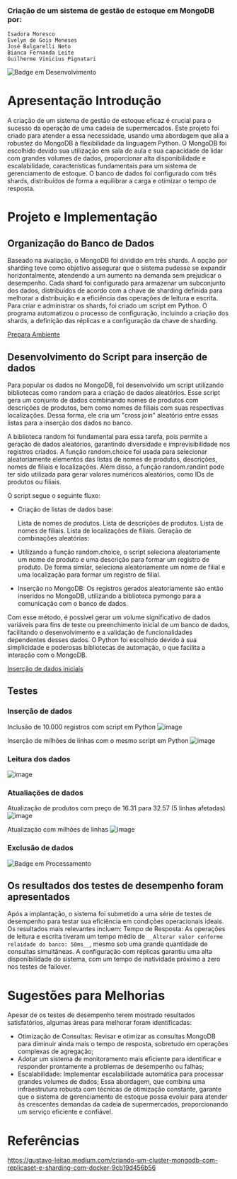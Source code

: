 ### Criação de um sistema de gestão de estoque em MongoDB por:
    Isadora Moresco
    Evelyn de Gois Meneses
    José Bulgarelli Neto
    Bianca Fernanda Leite 
    Guilherme Vinicius Pignatari

![Badge em Desenvolvimento](http://img.shields.io/static/v1?label=STATUS&message=EM%20DESENVOLVIMENTO&color=GREEN&style=for-the-badge)    

# Apresentação Introdução
  A criação de um sistema de gestão de estoque eficaz é crucial para o sucesso da operação de uma cadeia de supermercados. Este projeto foi criado para atender a essa necessidade, usando uma abordagem que alia a robustez do MongoDB à flexibilidade da linguagem Python. O MongoDB foi escolhido devido sua utilização em sala de aula e sua capacidade de lidar com grandes volumes de dados, proporcionar alta disponibilidade e escalabilidade, características fundamentais para um sistema de gerenciamento de estoque. O banco de dados foi configurado com três shards, distribuídos de forma a equilibrar a carga e otimizar o tempo de resposta.

# Projeto e Implementação

## Organização do Banco de Dados
Baseado na avaliação, o MongoDB foi dividido em três shards. A opção por sharding teve como objetivo assegurar que o sistema pudesse se expandir horizontalmente, atendendo a um aumento na demanda sem prejudicar o desempenho. Cada shard foi configurado para armazenar um subconjunto dos dados, distribuídos de acordo com a chave de sharding definida para melhorar a distribuição e a eficiência das operações de leitura e escrita.
Para criar e administrar os shards, foi criado um script em Python. O programa automatizou o processo de configuração, incluindo a criação dos shards, a definição das réplicas e a configuração da chave de sharding. 

[Prepara Ambiente](https://github.com/isamoresco25/Trabalho_MongoDB/blob/main/PreparaAmbiente.ipynb)

## Desenvolvimento do Script para inserção de dados
Para popular os dados no MongoDB, foi desenvolvido um script utilizando bibliotecas como random para a criação de dados aleatórios. Esse script gera um conjunto de dados combinando nomes de produtos com descrições de produtos, bem como nomes de filiais com suas respectivas localizações. Dessa forma, ele cria um "cross join" aleatório entre essas listas para a inserção dos dados no banco.

A biblioteca random foi fundamental para essa tarefa, pois permite a geração de dados aleatórios, garantindo diversidade e imprevisibilidade nos registros criados. A função random.choice foi usada para selecionar aleatoriamente elementos das listas de nomes de produtos, descrições, nomes de filiais e localizações. Além disso, a função random.randint pode ter sido utilizada para gerar valores numéricos aleatórios, como IDs de produtos ou filiais.

O script segue o seguinte fluxo:
- Criação de listas de dados base:

    Lista de nomes de produtos.
    Lista de descrições de produtos.
    Lista de nomes de filiais.
    Lista de localizações de filiais.
    Geração de combinações aleatórias:
- Utilizando a função random.choice, o script seleciona aleatoriamente um nome de produto e uma descrição para formar um registro de produto.
    De forma similar, seleciona aleatoriamente um nome de filial e uma localização para formar um registro de filial.
- Inserção no MongoDB:
    Os registros gerados aleatoriamente são então inseridos no MongoDB, utilizando a biblioteca pymongo para a comunicação com o banco de dados.
  
Com esse método, é possível gerar um volume significativo de dados variáveis para fins de teste ou preenchimento inicial de um banco de dados, facilitando o desenvolvimento e a validação de funcionalidades dependentes desses dados.
O Python foi escolhido devido à sua simplicidade e poderosas bibliotecas de automação, o que facilita a interação com o MongoDB.

[Inserção de dados iniciais](https://github.com/isamoresco25/Trabalho_MongoDB/blob/main/carregar_produtos.py)

## Testes

### Inserção de dados
Inclusão de 10.000 registros com script em Python
![image](https://github.com/isamoresco25/Trabalho_MongoDB/assets/33660095/fe947aa9-605d-40cb-81bb-769fdd326c01)

Inserção de milhões de linhas com o mesmo script em Python
![image](https://github.com/isamoresco25/Trabalho_MongoDB/assets/33660095/ceb7073c-f101-4bda-8b2a-82958a0f2f8e)

### Leitura dos dados
![image](https://github.com/isamoresco25/Trabalho_MongoDB/assets/33660095/946a7e2a-7c9f-4f0b-ae97-e9ac826987f0)

### Atualiações de dados
Atualização de produtos com preço de 16.31 para 32.57 (5 linhas afetadas)
![image](https://github.com/isamoresco25/Trabalho_MongoDB/assets/33660095/093fbf8a-455c-4934-aa6a-21fe1f09b0a0)

Atualização com milhões de linhas
![image](https://github.com/isamoresco25/Trabalho_MongoDB/assets/33660095/71631f0b-7c45-4790-97d2-8c5d4d8ba8d4)

### Exclusão de dados
![Badge em Processamento](http://img.shields.io/static/v1?label=STATUS&message=EM%20PROCESSAMENTO&color=GREEN&style=for-the-badge)    


## Os resultados dos testes de desempenho foram apresentados
Após a implantação, o sistema foi submetido a uma série de testes de desempenho para testar sua eficiência em condições operacionais ideais. Os resultados mais relevantes incluem:
Tempo de Resposta: As operações de leitura e escrita tiveram um tempo médio de `__Alterar valor conforme relaidade do banco: 50ms__`, mesmo sob uma grande quantidade de consultas simultâneas.
A configuração com réplicas garantiu uma alta disponibilidade do sistema, com um tempo de inatividade próximo a zero nos testes de failover.

# Sugestões para Melhorias
Apesar de os testes de desempenho terem mostrado resultados satisfatórios, algumas áreas para melhorar foram identificadas:
- Otimização de Consultas: Revisar e otimizar as consultas MongoDB para diminuir ainda mais o tempo de resposta, sobretudo em operações complexas de agregação;
- Adotar um sistema de monitoramento mais eficiente para identificar e responder prontamente a problemas de desempenho ou falhas;
- Escalabilidade: Implementar escalabilidade automática para processar grandes volumes de dados;
Essa abordagem, que combina uma infraestrutura robusta com técnicas de otimização constante, garante que o sistema de gerenciamento de estoque possa evoluir para atender às crescentes demandas da cadeia de supermercados, proporcionando um serviço eficiente e confiável.

# Referências
https://gustavo-leitao.medium.com/criando-um-cluster-mongodb-com-replicaset-e-sharding-com-docker-9cb19d456b56

